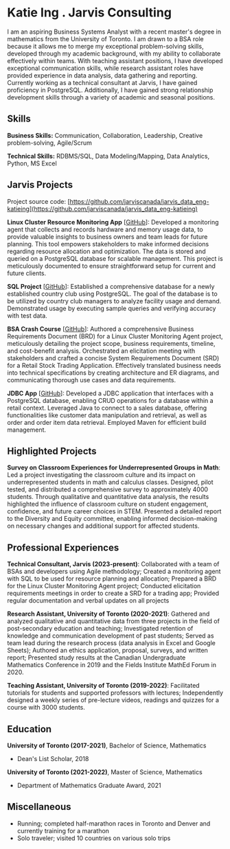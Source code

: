 # Katie Ing . Jarvis Consulting

I am an aspiring Business Systems Analyst with a recent master's degree in mathematics from the University of Toronto. I am drawn to a BSA role because it allows me to merge my exceptional problem-solving skills, developed through my academic background, with my ability to collaborate effectively within teams. With teaching assistant positions, I have developed exceptional communication skills, while research assistant roles have provided experience in data analysis, data gathering and reporting. Currently working as a technical consultant at Jarvis, I have gained proficiency in PostgreSQL. Additionally, I have gained strong relationship development skills through a variety of academic and seasonal positions.

## Skills

**Business Skills:** Communication, Collaboration, Leadership, Creative problem-solving, Agile/Scrum

**Technical Skills:** RDBMS/SQL, Data Modeling/Mapping, Data Analytics, Python, MS Excel

## Jarvis Projects

Project source code: [https://github.com/jarviscanada/jarvis_data_eng-katieing](https://github.com/jarviscanada/jarvis_data_eng-katieing)


**Linux Cluster Resource Monitoring App** [[GitHub](https://github.com/jarviscanada/jarvis_data_eng-katieing/tree/master/linux_sql)]: Developed a monitoring agent that collects and records hardware and memory usage data, to provide valuable insights to business owners and team leads for future planning. This tool empowers stakeholders to make informed decisions regarding resource allocation and optimization. The data is stored and queried on a PostgreSQL database for scalable management. This project is meticulously documented to ensure straightforward setup for current and future clients.

**SQL Project** [[GitHub](https://github.com/jarviscanada/jarvis_data_eng-katieing/tree/master/sql)]: Established a comprehensive database for a newly established country club using PostgreSQL. The goal of the database is to be utilized by country club managers to analyze facility usage and demand. Demonstrated usage by executing sample queries and verifying accuracy with test data.

**BSA Crash Course** [[GitHub](https://github.com/jarviscanada/jarvis_data_eng-katieing/tree/master/)]: Authored a comprehensive Business Requirements Document (BRD) for a Linux Cluster Monitoring Agent project, meticulously detailing the project scope, business requirements, timeline, and cost-benefit analysis. Orchestrated an elicitation meeting with stakeholders and crafted a concise System Requirements Document (SRD) for a Retail Stock Trading Application. Effectively translated business needs into technical specifications by creating architecture and ER diagrams, and communicating thorough use cases and data requirements.

**JDBC App** [[GitHub](https://github.com/jarviscanada/jarvis_data_eng-katieing/tree/master/core_java/jdbc)]: Developed a JDBC application that interfaces with a PostgreSQL database, enabling CRUD operations for a database within a retail context. Leveraged Java to connect to a sales database, offering functionalities like customer data manipulation and retrieval, as well as order and order item data retrieval. Employed Maven for efficient build management.


## Highlighted Projects
**Survey on Classroom Experiences for Underrepresented Groups in Math**: Led a project investigating the classroom culture and its impact on underrepresented students in math and calculus classes. Designed, pilot tested, and distributed a comprehensive survey to approximately 4000 students. Through qualitative and quantitative data analysis, the results highlighted the influence of classroom culture on student engagement, confidence, and future career choices in STEM. Presented a detailed report to the Diversity and Equity committee, enabling informed decision-making on necessary changes and additional support for affected students.


## Professional Experiences

**Technical Consultant, Jarvis (2023-present)**: Collaborated with a team of BSAs and developers using Agile methodology; Created a monitoring agent with SQL to be used for resource planning and allocation; Prepared a BRD for the Linux Cluster Monitoring Agent project; Conducted elicitation requirements meetings in order to create a SRD for a trading app; Provided regular documentation and verbal updates on all projects

**Research Assistant, University of Toronto (2020-2021)**: Gathered and analyzed qualitative and quantitative data from three projects in the field of post-secondary education and teaching; Investigated retention of knowledge and communication development of past students; Served as team lead during the research process (data analysis in Excel and Google Sheets); Authored an ethics application, proposal, surveys, and written report; Presented study results at the Canadian Undergraduate Mathematics Conference in 2019 and the Fields Institute MathEd Forum in 2020.

**Teaching Assistant, University of Toronto (2019-2022)**: Facilitated tutorials for students and supported professors with lectures; Independently designed a weekly series of pre-lecture videos, readings and quizzes for a course with 3000 students.


## Education
**University of Toronto (2017-2021)**, Bachelor of Science, Mathematics
- Dean's List Scholar, 2018

**University of Toronto (2021-2022)**, Master of Science, Mathematics
- Department of Mathematics Graduate Award, 2021


## Miscellaneous
- Running; completed half-marathon races in Toronto and Denver and currently training for a marathon
- Solo traveler; visited 10 countries on various solo trips